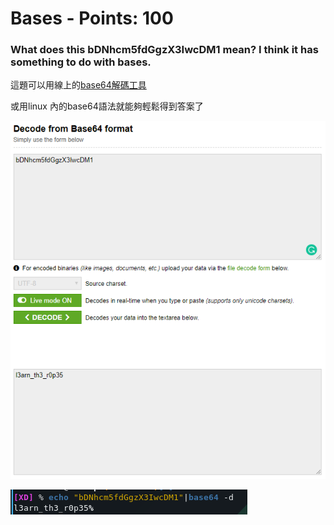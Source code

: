  
# Bases - Points: 100

### What does this bDNhcm5fdGgzX3IwcDM1 mean? I think it has something to do with bases.

這題可以用線上的[base64解碼工具](https://www.base64decode.org/)

或用linux 內的base64語法就能夠輕鬆得到答案了


![image](https://github.com/bohsiang/CTF_practice/blob/master/picoCTF2019/picture/bsae_1.PNG)

![image](https://github.com/bohsiang/CTF_practice/blob/master/picoCTF2019/picture/bsae_2.PNG)
